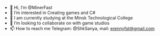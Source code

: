 - 👋 Hi, I’m @MinerFast
- 👀 I’m interested in Creating games and C#
- 🌱 I am currently studying at the Minsk Technological College
- 💞️ I’m looking to collaborate on with game studios
- 📫 How to reach me Telegram: @ShkSanya, mail: erennyfst@gmail.com

<!---
MinerFast/MinerFast is a ✨ special ✨ repository because its `README.md` (this file) appears on your GitHub profile.
You can click the Preview link to take a look at your changes.
--->
